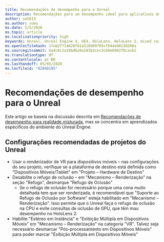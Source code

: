 ```yaml
---
title: Recomendações de desempenho para o Unreal
description: Recomendações para um desempenho ideal para aplicativos de realidade misturada no Unreal
author: sw5813
ms.author: suwu
ms.date: 5/5/2020
ms.topic: article
ms.localizationpriority: high
keywords: Unreal, Unreal Engine 4, UE4, HoloLens, HoloLens 2, mixed reality, performance, optimization, settings, documentation
ms.openlocfilehash: 1fab2f714628f61a518d89795cf644e90130200a
ms.sourcegitcommit: ba4c8c2a19bd6a9a181b2cec3cb8e0402f8cac62
ms.translationtype: HT
ms.contentlocale: pt-BR
ms.lasthandoff: 05/05/2020
ms.locfileid: "82840195"
---
```

# <a name="performance-recommendations-for-unreal"></a>Recomendações de desempenho para o Unreal

Este artigo se baseia na discussão descrita em [Recomendações de desempenho para realidade misturada](understanding-performance-for-mixed-reality.md), mas se concentra em aprendizados específicos do ambiente do Unreal Engine.

## <a name="recommended-unreal-project-settings"></a>Configurações recomendadas de projetos do Unreal

- Usar o renderizador de VR para dispositivos móveis – nas configurações do seu projeto, verifique se a plataforma de destino está definida como "Dispositivos Móveis/Tablet" em "Projeto – Hardware de Destino"
- Desabilite o refugo de oclusão – em "Mecanismo – Renderização" na seção "Refugo", desmarque "Refugo de Oclusão"
    + Se o refugo de oclusão for necessário porque uma cena muito detalhada tem que ser renderizada, é recomendável que "Suporte ao Refugo de Oclusão por Software" esteja habilitado em "Mecanismo – Renderização". Isso permite que o Unreal faça o refugo de oclusão na CPU e evite consultas de oclusão de GPU, que têm mau desempenho no HoloLens 2.
- Habilite "Estéreo em Instância" e "Exibição Múltipla em Dispositivos Móveis" em "Mecanismo – Renderização" na categoria "VR". Talvez seja necessário desmarcar "Pós-processamento em Dispositivos Móveis" para poder marcar "Exibição Múltipla em Dispositivos Móveis"

